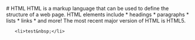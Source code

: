 <p># HTML HTML is a markup language that can be used to define the structure of a web page. HTML elements include * headings * paragraphs * lists * links * and more! The most recent major version of HTML is HTML5.</p>

<ul>
	<li>test&nbsp;</li>
</ul>
